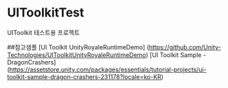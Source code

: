 # UIToolkitTest

UIToolkit 테스트용 프로젝트

##참고샘플
[UI Toolkit UnityRoyaleRuntimeDemo] (https://github.com/Unity-Technologies/UIToolkitUnityRoyaleRuntimeDemo)
[UI Toolkit Sample - DragonCrashers] (https://assetstore.unity.com/packages/essentials/tutorial-projects/ui-toolkit-sample-dragon-crashers-231178?locale=ko-KR)
